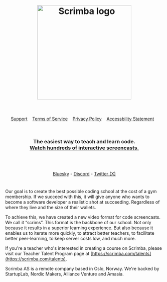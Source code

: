 <br>
<h1 align="center">
	<a href="https://scrimba.com/"><img src="https://i.postimg.cc/gJM8Kz8p/logo-long.png" width="300" alt="Scrimba logo"></a>
	<br>
<br>
</h1>

<p align="center">
  <a href="http://scrimba.com/help">Support</a>&nbsp;&nbsp;&nbsp;
  <a href="http://scrimba.com/terms-of-service">Terms of Service</a>&nbsp;&nbsp;&nbsp;
  <a href="http://scrimba.com/privacy-policy">Privacy Policy</a>&nbsp;&nbsp;&nbsp;
  <a href="https://scrimba.com/accessibility-statement">Accessbility Statement</a>&nbsp;&nbsp;&nbsp;
</p>


<br>

<h3 align="center">
	The easiest way to teach and learn code.
	<br>
	<a href="https://scrimba.com/">Watch hundreds of interactive screencasts.</a>
</h3>

<br>
<br>

<p align="center">
<a href="https://bsky.app/profile/scrimba.bsky.social">Bluesky</a> - <a href="https://scrimba.com/discord">Discord</a> - <a href="https://x.com/scrimba">Twitter (X)</a>
</p>

<h1 align="center"></h1>

Our goal is to create the best possible coding school at the cost of a gym membership. If we succeed with this, it will give anyone who wants to become a software developer a realistic shot at succeeding. Regardless of where they live and the size of their wallets.

To achieve this, we have created a new video format for code screencasts. We call it “scrims”. This format is the backbone of our school. Not only because it results in a superior learning experience. But also because it enables us to iterate more quickly, to attract better teachers, to facilitate better peer-learning, to keep server costs low, and much more.

If you're a teacher who's interested in creating a course on Scrimba, please visit our Teacher Talent Program page at  [https://scrimba.com/talents](https://scrimba.com/talents).

Scrimba AS is a remote company based in Oslo, Norway. We're backed by StartupLab, Nordic Makers, Alliance Venture and Amasia.
